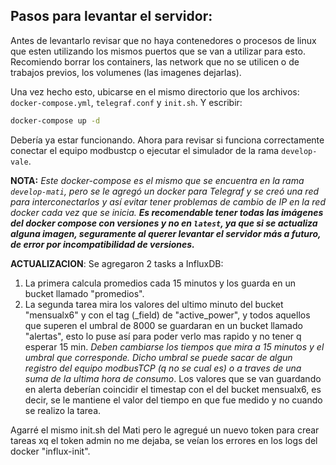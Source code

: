 ## Pasos para levantar el servidor:

Antes de levantarlo revisar que no haya contenedores o procesos de linux que esten utilizando los mismos puertos que se van a utilizar para esto. Recomiendo borrar los containers, las network que no se utilicen o de trabajos previos, los volumenes (las imagenes dejarlas).

Una vez hecho esto, ubicarse en el mismo directorio que los archivos: `docker-compose.yml`, `telegraf.conf` y `init.sh`. Y escribir:
```bash
docker-compose up -d
```

Debería ya estar funcionando. Ahora para revisar si funciona correctamente conectar el equipo modbustcp o ejecutar el simulador de la rama `develop-vale`.

**NOTA:** *Este docker-compose es el mismo que se encuentra en la rama `develop-mati`, pero se le agregó un docker para Telegraf y se creó una red para interconectarlos y así evitar tener problemas de cambio de IP en la red docker cada vez que se inicia. **Es recomendable tener todas las imágenes del docker compose con versiones y no en `latest`, ya que si se actualiza alguna imagen, seguramente al querer levantar el servidor más a futuro, de error por incompatibilidad de versiones.***

**ACTUALIZACION**: Se agregaron 2 tasks a InfluxDB:
1. La primera calcula promedios cada 15 minutos y los guarda en un bucket llamado "promedios".
2. La segunda tarea mira los valores del ultimo minuto del bucket "mensualx6" y con el tag (_field) de "active_power", y todos aquellos que superen el umbral de 8000 se guardaran en un bucket llamado "alertas", esto lo puse así para poder verlo mas rapido y no tener q esperar 15 min. *Deben cambiarse los tiempos que mira a 15 minutos y el umbral que corresponde. Dicho umbral se puede sacar de algun registro del equipo modbusTCP (q no se cual es) o a traves de una suma de la ultima hora de consumo*. Los valores que se van guardando en alerta deberían coincidir el timestap con el del bucket mensualx6, es decir, se le mantiene el valor del tiempo en que fue medido y no cuando se realizo la tarea.

Agarré el mismo init.sh del Mati pero le agregué un nuevo token para crear tareas xq el token admin no me dejaba, se veían los errores en los logs del docker "influx-init".